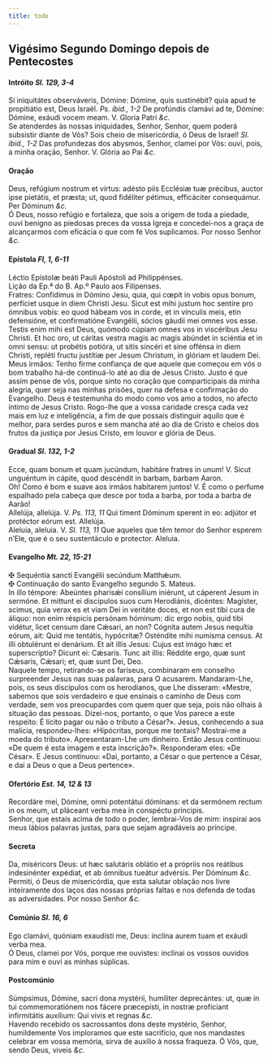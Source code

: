 ```yaml
---
title: todo
---
```

<h2 class="text-center">Vigésimo Segundo Domingo depois de Pentecostes</h2>

<h4 class="text-center">Intróito <em>Sl. 129, 3-4</em></h4>
<div class="container-fluid">
<div class="row">
<div class="dropcap text-justify">
Si iniquitátes observáveris, Dómine: Dómine, quis sustinébit? quia apud te propitiátio est, Deus Israël. <em>Ps. ibid., 1-2</em> De profúndis clamávi ad te, Dómine: Dómine, exáudi vocem meam.
V. Gloria Patri <em>&c.</em>
</div>
<div class="dropcap text-justify">
Se atenderdes às nossas iniquidades, Senhor, Senhor, quem poderá subsistir diante de Vós? Sois cheio de misericórdia, ó Deus de Israel! <em>Sl. ibid., 1-2</em> Das profundezas dos abysmos, Senhor, clamei por Vós: ouvi, pois, a minha oração, Senhor.
V. Glória ao Pai <em>&c.</em>
</div>
</div>
</div>

<h4 class="text-center">Oração</h4>
<div class="container-fluid">
<div class="row">
<div class="dropcap text-justify">
Deus, refúgium nostrum et virtus: adésto piis Ecclésiæ tuæ précibus, auctor ipse pietátis, et præsta; ut, quod fidéliter pétimus, efficáciter consequámur. Per Dóminum <em>&c.</em>
</div>
<div class="dropcap text-justify">
Ó Deus, nosso refúgio e fortaleza, que sois a origem de toda a piedade, ouvi benigno as piedosas preces da vossa Igreja e concedei-nos a graça de alcançarmos com eficácia o que com fé Vos suplicamos. Por nosso Senhor <em>&c.</em>
</div>
</div>
</div>

<h4 class="text-center">Epístola <em>Fl, 1, 6-11</em></h4>
<div class="container-fluid">
<div class="row">
<div class="text-justify">
Léctio Epístolæ beáti Pauli Apóstoli ad Philippénses.
</div>
<div class="text-justify">
Lição da Ep.ª do B. Ap.º Paulo aos Filipenses.
</div>
<div class="dropcap text-justify">
Fratres: Confídimus in Dómino Jesu, quia, qui cœpit in vobis opus bonum, perfíciet usque in diem Christi Jesu. Sicut est mihi justum hoc sentíre pro ómnibus vobis: eo quod hábeam vos in corde, et in vínculis meis, etin defensióne, et confirmatióne Evangélii, sócios gáudii mei omnes vos esse. Testis enim mihi est Deus, quómodo cúpiam omnes vos in viscéribus Jesu Christi. Et hoc oro, ut cáritas vestra magis ac magis abúndet in sciéntia et in omni sensu: ut probétis potióra, ut sitis sincéri et sine offénsa in diem Christi, repléti fructu justítiæ per Jesum Christum, in glóriam et laudem Dei.
</div>
<div class="dropcap text-justify">
Meus irmãos: Tenho firme confiança de que aquele que começou em vós o bom trabalho há-de continuá-lo até ao dia de Jesus Cristo. Justo é que assim pense de vós, porque sinto no coração que comparticipais da minha alegria, quer seja nas minhas prisões, quer na defesa e confirmação do Evangelho. Deus é testemunha do modo como vos amo a todos, no afecto íntimo de Jesus Cristo. Rogo-lhe que a vossa caridade cresça cada vez mais em luz e inteligência, a fim de que possais distinguir aquilo que é melhor, para serdes puros e sem mancha até ao dia de Cristo e cheios dos frutos da justiça por Jesus Cristo, em louvor e glória de Deus.
</div>
</div>
</div>

<h4 class="text-center">Gradual <em>Sl. 132, 1-2</em></h4>
<div class="container-fluid">
<div class="row">
<div class="dropcap text-justify">
Ecce, quam bonum et quam jucúndum, habitáre fratres in unum! V. Sicut unguéntum in cápite, quod descéndit in barbam, barbam Aaron.
</div>
<div class="dropcap text-justify">
Oh! Como é bom e suave aos irmãos habitarem juntos! V. É como o perfume espalhado pela cabeça que desce por toda a barba, por toda a barba de Aarão!
</div>
<div class="text-justify">
Allelúja, allelúja. V. <em>Ps. 113, 11</em> Qui timent Dóminum sperent in eo: adjútor et protéctor eórum est. Allelúja.
</div>
<div class="text-justify">
Aleluia, aleluia. V. <em>Sl. 113, 11</em> Que aqueles que têm temor do Senhor esperem n’Ele, que é o seu sustentáculo e protector. Aleluia.
</div>
</div>
</div>

<h4 class="text-center">Evangelho <em>Mt. 22, 15-21</em></h4>
<div class="container-fluid">
<div class="row">
<div class="text-justify">
<span class="text-danger">&#10016;</span> Sequéntia sancti Evangélii secúndum Matthǽum.
</div>
<div class="text-justify">
<span class="text-danger">&#10016;</span> Continuação do santo Evangelho segundo S. Mateus.
</div>
<div class="dropcap text-justify">
In illo témpore: Abeúntes pharisǽi consílium iniérunt, ut cáperent Jesum in sermóne. Et mittunt ei discípulos suos cum Herodiánis, dicéntes: Magíster, scimus, quia verax es et viam Dei in veritáte doces, et non est tibi cura de áliquo: non enim réspicis persónam hóminum: dic ergo nobis, quid tibi vidétur, licet censum dare Cǽsari, an non? Cógnita autem Jesus nequítia eórum, ait: Quid me tentátis, hypócritæ? Osténdite mihi numísma census. At illi obtulérunt ei denárium. Et ait illis Jesus: Cujus est imágo hæc et superscríptio? Dicunt ei: Cǽsaris. Tunc ait illis: Réddite ergo, quæ sunt Cǽsaris, Cǽsari; et, quæ sunt Dei, Deo.
</div>
<div class="dropcap text-justify">
Naquele tempo, retirando-se os fariseus, combinaram em conselho surpreender Jesus nas suas palavras, para O acusarem. Mandaram-Lhe, pois, os seus discípulos com os herodianos, que Lhe disseram: «Mestre, sabemos que sois verdadeiro e que ensinais o caminho de Deus com verdade, sem vos preocupardes com quem quer que seja, pois não olhais à situação das pessoas. Dizei-nos, portanto, o que Vos parece a este respeito: É lícito pagar ou não o tributo a César?». Jesus, conhecendo a sua malícia, respondeu-lhes: «Hipócritas, porque me tentais? Mostrai-me a moeda do tributo». Apresentaram-Lhe um dinheiro. Então Jesus continuou: «De quem é esta imagem e esta inscrição?». Responderam eles: «De César». E Jesus continuou: «Dai, portanto, a César o que pertence a César, e dai a Deus o que a Deus pertence».
</div>
</div>
</div>

<h4 class="text-center">Ofertório <em>Est. 14, 12 & 13</em></h4>
<div class="container-fluid">
<div class="row">
<div class="dropcap text-justify">
Recordáre mei, Dómine, omni potentátui dóminans: et da sermónem rectum in os meum, ut pláceant verba mea in conspéctu príncipis.
</div>
<div class="dropcap text-justify">
Senhor, que estais acima de todo o poder, lembrai-Vos de mim: inspirai aos meus lábios palavras justas, para que sejam agradáveis ao príncipe.
</div>
</div>
</div>

<h4 class="text-center">Secreta</h4>
<div class="container-fluid">
<div class="row">
<div class="dropcap text-justify">
Da, miséricors Deus: ut hæc salutáris oblátio et a própriis nos reátibus indesinénter expédiat, et ab ómnibus tueátur advérsis. Per Dóminum <em>&c.</em>
</div>
<div class="dropcap text-justify">
Permiti, ó Deus de misericórdia, que esta salutar oblação nos livre inteiramente dos laços das nossas próprias faltas e nos defenda de todas as adversidades. Por nosso Senhor <em>&c.</em>
</div>
</div>
</div>

<h4 class="text-center">Comúnio <em>Sl. 16, 6</em></h4>
<div class="container-fluid">
<div class="row">
<div class="dropcap text-justify">
Ego clamávi, quóniam exaudísti me, Deus: inclína aurem tuam et exáudi verba mea.
</div>
<div class="dropcap text-justify">
Ó Deus, clamei por Vós, porque me ouvistes: inclinai os vossos ouvidos para mim e ouvi as minhas súplicas.
</div>
</div>
</div>

<h4 class="text-center">Postcomúnio</h4>
<div class="container-fluid">
<div class="row">
<div class="dropcap text-justify">
Súmpsimus, Dómine, sacri dona mystérii, humíliter deprecántes: ut, quæ in tui commemoratiónem nos fácere præcepísti, in nostræ profíciant infirmitátis auxílium: Qui vivis et regnas <em>&c.</em>
</div>
<div class="dropcap text-justify">
Havendo recebido os sacrossantos dons deste mystério, Senhor, humildemente Vos imploramos que este sacrifício, que nos mandastes celebrar em vossa memória, sirva de auxílio à nossa fraqueza. Ó Vós, que, sendo Deus, viveis <em>&c.</em>
</div>
</div>
</div>

